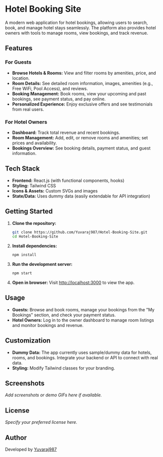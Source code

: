 # Hotel Booking Site

A modern web application for hotel bookings, allowing users to search, book, and manage hotel stays seamlessly. The platform also provides hotel owners with tools to manage rooms, view bookings, and track revenue.

## Features

### For Guests
- **Browse Hotels & Rooms:** View and filter rooms by amenities, price, and location.
- **Room Details:** See detailed room information, images, amenities (e.g., Free WiFi, Pool Access), and reviews.
- **Booking Management:** Book rooms, view your upcoming and past bookings, see payment status, and pay online.
- **Personalized Experience:** Enjoy exclusive offers and see testimonials from real users.

### For Hotel Owners
- **Dashboard:** Track total revenue and recent bookings.
- **Room Management:** Add, edit, or remove rooms and amenities; set prices and availability.
- **Bookings Overview:** See booking details, payment status, and guest information.

## Tech Stack

- **Frontend:** React.js (with functional components, hooks)
- **Styling:** Tailwind CSS
- **Icons & Assets:** Custom SVGs and images
- **State/Data:** Uses dummy data (easily extendable for API integration)

## Getting Started

1. **Clone the repository:**
   ```bash
   git clone https://github.com/Yuvaraj987/Hotel-Booking-Site.git
   cd Hotel-Booking-Site
   ```

2. **Install dependencies:**
   ```bash
   npm install
   ```

3. **Run the development server:**
   ```bash
   npm start
   ```

4. **Open in browser:**
   Visit [http://localhost:3000](http://localhost:3000) to view the app.

## Usage

- **Guests:** Browse and book rooms, manage your bookings from the "My Bookings" section, and check your payment status.
- **Hotel Owners:** Log in to the owner dashboard to manage room listings and monitor bookings and revenue.

## Customization

- **Dummy Data:** The app currently uses sample/dummy data for hotels, rooms, and bookings. Integrate your backend or API to connect with real data.
- **Styling:** Modify Tailwind classes for your branding.

## Screenshots

*Add screenshots or demo GIFs here if available.*

## License

*Specify your preferred license here.*

## Author

Developed by [Yuvaraj987](https://github.com/Yuvaraj987)
